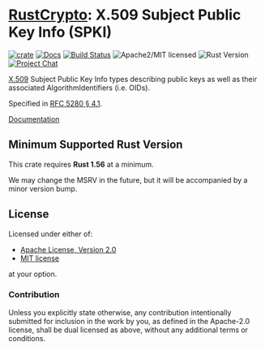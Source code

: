 # [RustCrypto]: X.509 Subject Public Key Info (SPKI)

[![crate][crate-image]][crate-link]
[![Docs][docs-image]][docs-link]
[![Build Status][build-image]][build-link]
![Apache2/MIT licensed][license-image]
![Rust Version][rustc-image]
[![Project Chat][chat-image]][chat-link]

[X.509] Subject Public Key Info types describing public keys as well as their
associated AlgorithmIdentifiers (i.e. OIDs).

Specified in [RFC 5280 § 4.1].

[Documentation][docs-link]

## Minimum Supported Rust Version

This crate requires **Rust 1.56** at a minimum.

We may change the MSRV in the future, but it will be accompanied by a minor
version bump.

## License

Licensed under either of:

 * [Apache License, Version 2.0](http://www.apache.org/licenses/LICENSE-2.0)
 * [MIT license](http://opensource.org/licenses/MIT)

at your option.

### Contribution

Unless you explicitly state otherwise, any contribution intentionally submitted
for inclusion in the work by you, as defined in the Apache-2.0 license, shall be
dual licensed as above, without any additional terms or conditions.

[//]: # (badges)

[crate-image]: https://img.shields.io/crates/v/spki.svg
[crate-link]: https://crates.io/crates/spki
[docs-image]: https://docs.rs/spki/badge.svg
[docs-link]: https://docs.rs/spki/
[build-image]: https://github.com/RustCrypto/formats/actions/workflows/spki.yml/badge.svg
[build-link]: https://github.com/RustCrypto/formats/actions/workflows/spki.yml
[license-image]: https://img.shields.io/badge/license-Apache2.0/MIT-blue.svg
[rustc-image]: https://img.shields.io/badge/rustc-1.56+-blue.svg
[chat-image]: https://img.shields.io/badge/zulip-join_chat-blue.svg
[chat-link]: https://rustcrypto.zulipchat.com/#narrow/stream/300570-formats

[//]: # (links)

[RustCrypto]: https://github.com/rustcrypto
[X.509]: https://en.wikipedia.org/wiki/X.509
[RFC 5280 § 4.1]: https://tools.ietf.org/html/rfc5280#section-4.1

